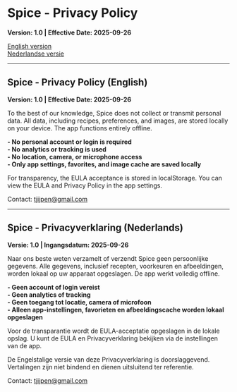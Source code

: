 # Spice - Privacy Policy
**Version: 1.0 | Effective Date: 2025-09-26**

[English version](#spice---privacy-policy-english) \
[Nederlandse versie](#spice---privacyverklaring-nederlands)


---
## Spice - Privacy Policy (English)
**Version: 1.0 | Effective Date: 2025-09-26**

To the best of our knowledge, Spice does not collect or transmit personal data.
All data, including recipes, preferences, and images, are stored locally on your device.
The app functions entirely offline.

**- No personal account or login is required** \
**- No analytics or tracking is used** \
**- No location, camera, or microphone access** \
**- Only app settings, favorites, and image cache are saved locally**

For transparency, the EULA acceptance is stored in localStorage.
You can view the EULA and Privacy Policy in the app settings.

Contact: tjijpen@gmail.com


---
## Spice - Privacyverklaring (Nederlands)
**Versie: 1.0 | Ingangsdatum: 2025-09-26**

Naar ons beste weten verzamelt of verzendt Spice geen persoonlijke gegevens.
Alle gegevens, inclusief recepten, voorkeuren en afbeeldingen, worden lokaal op uw apparaat opgeslagen.
De app werkt volledig offline.

**- Geen account of login vereist** \
**- Geen analytics of tracking** \
**- Geen toegang tot locatie, camera of microfoon** \
**- Alleen app-instellingen, favorieten en afbeeldingscache worden lokaal opgeslagen**

Voor de transparantie wordt de EULA-acceptatie opgeslagen in de lokale opslag.
U kunt de EULA en Privacyverklaring bekijken via de instellingen van de app.

De Engelstalige versie van deze Privacyverklaring is doorslaggevend.
Vertalingen zijn niet bindend en dienen uitsluitend ter referentie.

Contact: tjijpen@gmail.com
